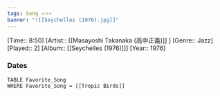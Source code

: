 ```yaml
---
tags: Song ⭐⭐⭐ 
banner: "![[Seychelles (1976).jpg]]"
---
```

[Time:: 8:50]
[Artist:: [[Masayoshi Takanaka (高中正義)]] ]
[Genre:: Jazz]
[Played:: 2]
[Album:: [[Seychelles (1976)]]]
[Year:: 1976]
### Dates
````dataview
TABLE Favorite_Song
WHERE Favorite_Song = [[Tropic Birds]]
````